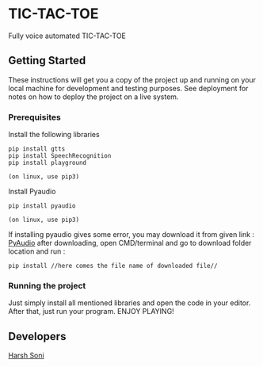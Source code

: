 # TIC-TAC-TOE
Fully voice automated TIC-TAC-TOE 

## Getting Started

These instructions will get you a copy of the project up and running on your local machine for development and testing purposes. See deployment for notes on how to deploy the project on a live system.

### Prerequisites

Install the following libraries

```
pip install gtts
pip install SpeechRecognition
pip install playground

(on linux, use pip3)
```
Install Pyaudio

```
pip install pyaudio

(on linux, use pip3)
```
If installing pyaudio gives some error, you may download it from given link : [PyAudio](https://www.lfd.uci.edu/~gohlke/pythonlibs/#pyaudio)
after downloading, open CMD/terminal and go to download folder location and run :

```
pip install //here comes the file name of downloaded file//
```

### Running the project

Just simply install all mentioned libraries and open the code in your editor. After that, just run your program.
ENJOY PLAYING!

## Developers
[Harsh Soni](https://www.linkedin.com/in/harsh24soni)
